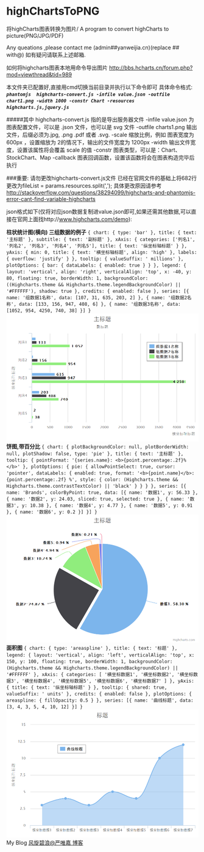 # highChartsToPNG
将highCharts图表转换为图片/ A program to convert highCharts to picture(PNG/JPG/PDF) 

Any queations ,please contact me (admin##yanweijia.cn)(replace ## with@)
如有疑问请联系上述邮箱.

如何将highcharts图表本地用命令导出图片
http://bbs.hcharts.cn/forum.php?mod=viewthread&tid=989

本文件夹已配置好,直接用cmd切换当前目录并执行以下命令即可
具体命令格式:
***`phantomjs  highcharts-convert.js -infile value.json -outfile chart1.png -width 1000 -constr Chart -resources highcharts.js,jquery.js`***

#####其中
highcharts-convert.js  指的是导出服务器文件
-infile value.json     为图表配置文件，可以是 .json 文件，也可以是 svg 文件
-outfile charts1.png     输出文件，后缀必须为.jpg, .png .pdf 或者 .svg.
-scale                          缩放比例，例如 图表宽度为 600px ，设置缩放为 2的情况下，输出的文件宽度为 1200px
-width                          输出文件宽度，设置该属性将会覆盖 scale 的值
-constr                        图表类型，可以是：Chart、StockChart、Map
-callback                     图表回调函数，设置该函数将会在图表构造完毕后执行



###重要:
请勿更改highcharts-convert.js文件
已经在官网文件的基础上将682行更改为fileList = params.resources.split('\,');
具体更改原因请参考
http://stackoverflow.com/questions/38294099/highcharts-and-phantomjs-error-cant-find-variable-highcharts


json格式如下(仅将对应json数据复制进value.json即可,如果还需其他数据,可以直接在官网上面找http://www.highcharts.com/demo):


**柱状统计图(横向) 三组数据的例子**
`{
	chart: {
		type: 'bar'
	},
	title: {
		text: '主标题'
	},
	subtitle: {
		text: '副标题'
	},
	xAxis: {
		categories: ['列名1', '列名2', '列名3', '列名4', '列名5'],
		title: {
		text: '纵坐标轴标题'
		}
	},
	yAxis: {
		min: 0,
		title: {
			text: '横坐标轴标题',
			align: 'high'
		},
		labels: {
		overflow: 'justify'
		}
	},
	tooltip: {
		valueSuffix: ' millions'
	},
	plotOptions: {
		bar: {
		dataLabels: {
			enabled: true
		}
		}
	},
	legend: {
		layout: 'vertical',
		align: 'right',
		verticalAlign: 'top',
		x: -40,
		y: 80,
		floating: true,
		borderWidth: 1,
		backgroundColor: ((Highcharts.theme && Highcharts.theme.legendBackgroundColor) || '#FFFFFF'),
		shadow: true
	},
	credits: {
		enabled: false
	},
	series: [{
		name: '组数据1名称',
		data: [107, 31, 635, 203, 2]
	}, {
		name: '组数据2名称',
		data: [133, 156, 947, 408, 6]
	}, {
		name: '组数据3名称',
		data: [1052, 954, 4250, 740, 38]
	}]
}`
![chart1](https://raw.githubusercontent.com/yanweijia/highChartsToPNG/master/READMEFILE/chart1.png)
**饼图,带百分比**
`{
	chart: {
		plotBackgroundColor: null,
		plotBorderWidth: null,
		plotShadow: false,
		type: 'pie'
	},
	title: {
		text: '主标题'
	},
	tooltip: {
		pointFormat: '{series.name}: <b>{point.percentage:.2f}%</b>'
	},
	plotOptions: {
		pie: {
		allowPointSelect: true,
		cursor: 'pointer',
		dataLabels: {
			enabled: true,
			format: '<b>{point.name}</b>: {point.percentage:.2f} %',
			style: {
			color: (Highcharts.theme && Highcharts.theme.contrastTextColor) || 'black'
			}
		}
		}
	},
	series: [{
		name: 'Brands',
		colorByPoint: true,
		data: [{
		name: '数据1',
		y: 56.33
		}, {
		name: '数据2',
		y: 24.03,
		sliced: true,
		selected: true
		}, {
		name: '数据3',
		y: 10.38
		}, {
		name: '数据4',
		y: 4.77
		}, {
		name: '数据5',
		y: 0.91
		}, {
		name: '数据6',
		y: 0.2
		}]
	}]
}`
![chart2](https://raw.githubusercontent.com/yanweijia/highChartsToPNG/master/READMEFILE/chart2.png)
**面积图**
`{
	chart: {
		type: 'areaspline'
	},
	title: {
		text: '标题'
	},
	legend: {
		layout: 'vertical',
		align: 'left',
		verticalAlign: 'top',
		x: 150,
		y: 100,
		floating: true,
		borderWidth: 1,
		backgroundColor: (Highcharts.theme && Highcharts.theme.legendBackgroundColor) || '#FFFFFF'
	},
	xAxis: {
		categories: [
		'横坐标数据1',
		'横坐标数据2',
		'横坐标数据3',
		'横坐标数据4',
		'横坐标数据5',
		'横坐标数据6',
		'横坐标数据7'
		]
	},
	yAxis: {
		title: {
		text: '纵坐标轴标题'
		}
	},
	tooltip: {
		shared: true,
		valueSuffix: ' units'
	},
	credits: {
		enabled: false
	},
	plotOptions: {
		areaspline: {
		fillOpacity: 0.5
		}
	},
	series: [{
		name: '曲线标题',
		data: [3, 4, 3, 5, 4, 10, 12]
	}]
}`
![chart3](https://raw.githubusercontent.com/yanweijia/highChartsToPNG/master/READMEFILE/chart3.png)
My Blog
[风旋碧浪@严唯嘉 博客]( http://www.yanweijia.cn/2016/08/03/highchartstopng/)
